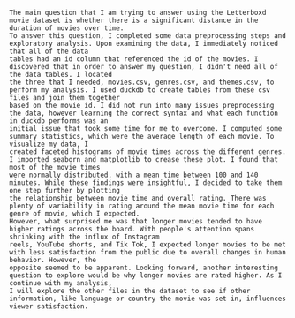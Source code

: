     The main question that I am trying to answer using the Letterboxd movie dataset is whether there is a significant distance in the duration of movies over time. 
    To answer this question, I completed some data preprocessing steps and exploratory analysis. Upon examining the data, I immediately noticed that all of the data 
    tables had an id column that referenced the id of the movies. I discovered that in order to answer my question, I didn't need all of the data tables. I located 
    the three that I needed, movies.csv, genres.csv, and themes.csv, to perform my analysis. I used duckdb to create tables from these csv files and join them together 
    based on the movie id. I did not run into many issues preprocessing the data, however learning the correct syntax and what each function in duckdb performs was an 
    initial issue that took some time for me to overcome. I computed some summary statistics, which were the average length of each movie. To visualize my data, I 
    created faceted histograms of movie times across the different genres. I imported seaborn and matplotlib to crease these plot. I found that most of the movie times 
    were normally distributed, with a mean time between 100 and 140 minutes. While these findings were insightful, I decided to take them one step further by plotting 
    the relationship between movie time and overall rating. There was plenty of variability in rating around the mean movie time for each genre of movie, which I expected. 
    However, what surprised me was that longer movies tended to have higher ratings across the board. With people's attention spans shrinking with the influx of Instagram 
    reels, YouTube shorts, and Tik Tok, I expected longer movies to be met with less satisfaction from the public due to overall changes in human behavior. However, the 
    opposite seemed to be apparent. Looking forward, another interesting question to explore would be why longer movies are rated higher. As I continue with my analysis, 
    I will explore the other files in the dataset to see if other information, like language or country the movie was set in, influences viewer satisfaction. 